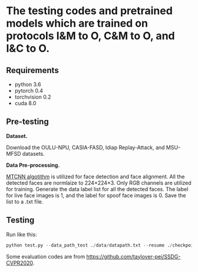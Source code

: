 # The testing codes and pretrained models which are trained on protocols I&M to O, C&M to O, and I&C to O.

## Requirements
- python 3.6 
- pytorch 0.4 
- torchvision 0.2
- cuda 8.0

## Pre-testing

**Dataset.** 

Download the OULU-NPU, CASIA-FASD, Idiap Replay-Attack, and MSU-MFSD datasets.

**Data Pre-processing.** 

[MTCNN algotithm](https://github.com/YYuanAnyVision/mxnet_mtcnn_face_detection) is utilized for face detection and face alignment.
All the detected faces are normlaize to 224$\times$224$\times$3. Only RGB channels are utilized for training. 
Generate the data label list for all the detected faces. The label for live face images is 1, and the label for spoof face images is 0.
Save the list to a .txt file.


## Testing

Run like this:
```python
python test.py --data_path_test ./data/datapath.txt --resume ./checkpoint/oulu/C_M2O/checkpoint.pth.tar

```

Some evaluation codes are from https://github.com/taylover-pei/SSDG-CVPR2020.





